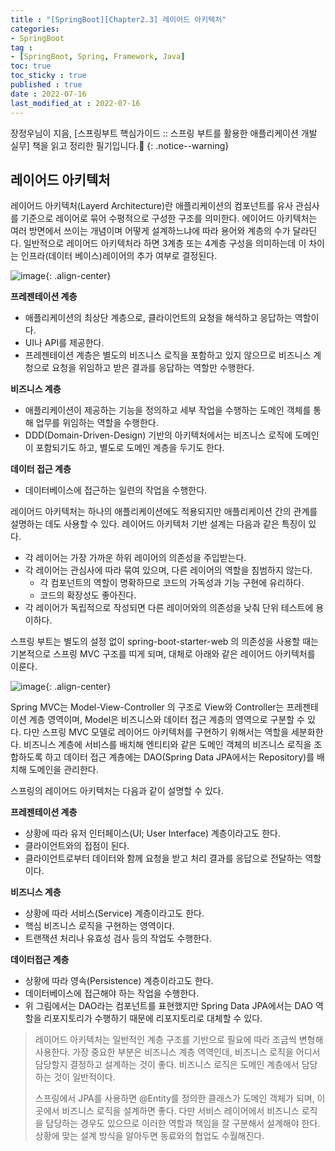 ```yaml
---
title : "[SpringBoot][Chapter2.3] 레이어드 아키텍처"
categories:
- SpringBoot
tag :
- [SpringBoot, Spring, Framework, Java]
toc: true
toc_sticky : true
published : true
date : 2022-07-16
last_modified_at : 2022-07-16
---
```






장정우님이 지음, [스프링부트 핵심가이드 :: 스프링 부트를 활용한 애플리케이션 개발 실무] 책을 읽고 정리한 필기입니다.📢
{: .notice--warning}



## 레이어드 아키텍처

레이어드 아키텍처(Layerd Architecture)란 애플리케이션의 컴포넌트를 유사 관심사를 기준으로 레이어로 묶어 수평적으로 구성한 구조를 의미한다. 에이어드 아키텍처는 여러 방면에서 쓰이는 개념이며 어떻게 설계하느냐에 따라 용어와 계층의 수가 달라딘다. 일반적으로 레이어드 아키텍처라 하면 3계층 또는 4계층 구성을 의미하는데 이 차이는 인프라(데이터 베이스)레이어의 추가 여부로 결정된다. 

![image](https://user-images.githubusercontent.com/13410737/179356109-f104a036-004e-4744-8712-54cfb6b63034.png){: .align-center}

**프레젠테이션 계층**

- 애플리케이션의 최상단 계층으로, 클라이언트의 요청을 해석하고 응답하는 역할이다.
- UI나 API를 제공한다.
- 프레젠테이션 계층은 별도의 비즈니스 로직을 포함하고 있지 않으므로 비즈니스 계청으로 요청을 위임하고 받은 결과를 응답하는 역할만 수행한다.

**비즈니스 계층**

- 애플리케이션이 제공하는 기능을 정의하고 세부 작업을 수행하는 도메인 객체를 통해 업무를 위임하는 역할을 수행한다.
- DDD(Domain-Driven-Design) 기반의 아키텍처에서는 비즈니스 로직에 도메인이 포함되기도 하고, 별도로 도메인 계층을 두기도 한다.

**데이터 접근 계층**

- 데이터베이스에 접근하는 일련의 작업을 수행한다.



레이어드 아키텍처는 하나의 애플리케이션에도 적용되지만 애플리케이션 간의 관계를 설명하는 데도 사용할 수 있다. 레이어드 아키텍처 기반 설계는 다음과 같은 특징이 있다.

- 각 레이어는 가장 가까운 하위 레이어의 의존성을 주입받는다.
- 각 레이어는 관심사에 따라 묶여 있으며, 다른 레이어의 역할을 침범하지 않는다.
  - 각 컴포넌트의 역할이 명확하므로 코드의 가독성과 기능 구현에 유리하다.
  - 코드의 확장성도 좋아진다.
- 각 레이어가 독립적으로 작성되면 다른 레이어와의 의존성을 낮춰 단위 테스트에 용이하다.

스프링 부트는 별도의 설정 없이 spring-boot-starter-web 의 의존성을 사용할 때는 기본적으로 스프링 MVC 구조를 띠게 되며, 대체로 아래와 같은 레이어드 아키텍처를 이룬다.

![image](https://user-images.githubusercontent.com/13410737/179356088-deb4dd3b-b062-4b5b-8d71-452a890bb2fd.png){: .align-center}

Spring MVC는 Model-View-Controller 의 구조로 View와 Controller는 프레젠테이션 계층 영역이며, Model은 비즈니스와 데이터 접근 계층의 영역으로 구분할 수 있다. 다만 스프링 MVC 모델로 레이어드 아키텍처를 구현하기 위해서는 역할을 세분화한다. 비즈니스 계층에 서비스를 배치해 엔티티와 같은 도메인 객체의 비즈니스 로직을 조합하도록 하고 데이터 접근 계층에는 DAO(Spring Data JPA에서는 Repository)를 배치해 도메인을 관리한다.

스프링의 레이어드 아키텍처는 다음과 같이 설명할 수 있다. 

**프레젠테이션 계층**

- 상황에 따라 유저 인터페이스(UI; User Interface) 계층이라고도 한다.
- 클라이언트와의 접점이 된다.
- 클라이언트로부터 데이터와 함께 요청을 받고 처리 결과를 응답으로 전달하는 역할이다.

**비즈니스 계층**

- 상황에 따라 서비스(Service) 계층이라고도 한다.
- 핵심 비즈니스 로직을 구현하는 영역이다.
- 트랜잭션 처리나 유효성 검사 등의 작업도 수행한다.

**데이터접근 계층**

- 상황에 따라 영속(Persistence) 계층이라고도 한다.
- 데이터베이스에 접근해야 하는 작업을 수행한다.
- 위 그림에서는 DAO라는 컴포넌트를 표현했지만 Spring Data JPA에서는 DAO 역할을 리포지토리가 수행하기 때문에 리포지토리로 대체할 수 있다.

> 레이어드 아키텍처는 일반적인 계층 구조를 기반으로 필요에 따라 조금씩 변형해 사용한다. 가장 중요한 부분은 비즈니스 계층 역역인데, 비즈니스 로직을 어디서 담당할지 결정하고 설계하는 것이 좋다. 비즈니스 로직은 도메인 계층에서 담당하는 것이 일반적이다.
>
> 스프링에서 JPA를 사용하면 @Entity를 정의한 클래스가 도메인 객체가 되며,  이곳에서 비즈니스 로직을 설계하면 좋다. 다만 서비스 레이어에서 비즈니스 로직을 담당하는 경우도 있으므로 이러한 역할과 책임을 잘 구분해서 설계해야 한다. 상황에 맞는 설계 방식을 알아두면 동료와의 협업도 수월해진다.

